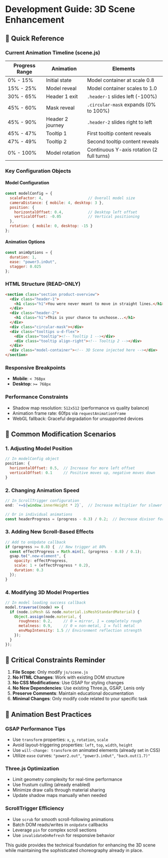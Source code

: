 # Development Guide: 3D Scene Enhancement

## 🎯 Quick Reference

### Current Animation Timeline (scene.js)

| Progress Range | Animation | Elements |
|----------------|-----------|----------|
| 0% - 15% | Initial state | Model container at scale 0.8 |
| 15% - 25% | Model reveal | Model container scales to 1.0 |
| 30% - 65% | Header 1 exit | `.header-1` slides left (-100%) |
| 45% - 60% | Mask reveal | `.circular-mask` expands (0% to 100%) |
| 45% - 90% | Header 2 journey | `.header-2` slides right to left |
| 45% - 47% | Tooltip 1 | First tooltip content reveals |
| 47% - 49% | Tooltip 2 | Second tooltip content reveals |
| 0% - 100% | Model rotation | Continuous Y-axis rotation (2 full turns) |

### Key Configuration Objects

#### Model Configuration
```javascript
const modelConfig = {
  scaleFactor: 4,                    // Overall model size
  cameraDistance: { mobile: 4, desktop: 3 },
  position: { 
    horizontalOffset: 0.4,           // Desktop left offset
    verticalOffset: -0.05            // Vertical positioning
  },
  rotation: { mobile: 0, desktop: -15 }
};
```

#### Animation Options
```javascript
const animOptions = {
  duration: 1,
  ease: "power3.inOut",
  stagger: 0.025
};
```

### HTML Structure (READ-ONLY)

```html
<section class="section product-overview">
  <div class="header-1">
    <h1 class="h1">You were never meant to move in straight lines.</h1>
  </div>
  <div class="header-2">
    <h1 class="h1">This is your chance to unchoose...</h1>
  </div>
  <div class="circular-mask"></div>
  <div class="tooltips u-d-flex">
    <div class="tooltip"><!-- Tooltip 1 --></div>
    <div class="tooltip align-right"><!-- Tooltip 2 --></div>
  </div>
  <div class="model-container"><!-- 3D Scene injected here --></div>
</section>
```

### Responsive Breakpoints

- **Mobile**: `< 768px`
- **Desktop**: `>= 768px`

### Performance Constraints

- Shadow map resolution: `512x512` (performance vs quality balance)
- Animation frame rate: 60fps via `requestAnimationFrame`
- WebGL fallback: Graceful degradation for unsupported devices

## 🔧 Common Modification Scenarios

### 1. Adjusting Model Position
```javascript
// In modelConfig object
position: {
  horizontalOffset: 0.5,  // Increase for more left offset
  verticalOffset: 0.1     // Positive moves up, negative moves down
}
```

### 2. Changing Animation Speed
```javascript
// In ScrollTrigger configuration
end: `+=${window.innerHeight * 2}`,  // Increase multiplier for slower scroll

// Or in individual animations
const headerProgress = (progress - 0.3) / 0.2;  // Decrease divisor for faster
```

### 3. Adding New Scroll-Based Effects
```javascript
// Add to onUpdate callback
if (progress >= 0.8) {  // New trigger at 80%
  const effectProgress = Math.min(1, (progress - 0.8) / 0.1);
  gsap.to(".new-element", {
    opacity: effectProgress,
    scale: 1 + (effectProgress * 0.2),
    duration: 0.3
  });
}
```

### 4. Modifying 3D Model Properties
```javascript
// In model loading success callback
model.traverse((node) => {
  if (node.isMesh && node.material.isMeshStandardMaterial) {
    Object.assign(node.material, {
      roughness: 0.2,     // 0 = mirror, 1 = completely rough
      metalness: 0.9,     // 0 = non-metal, 1 = full metal
      envMapIntensity: 1.5 // Environment reflection strength
    });
  }
});
```

## 🚨 Critical Constraints Reminder

1. **File Scope**: Only modify `js/scene.js`
2. **No HTML Changes**: Work with existing DOM structure
3. **No CSS Modifications**: Use GSAP for styling changes
4. **No New Dependencies**: Use existing Three.js, GSAP, Lenis only
5. **Preserve Comments**: Maintain educational documentation
6. **Minimal Changes**: Only modify code related to your specific task

## 🎨 Animation Best Practices

### GSAP Performance Tips
- Use `transform` properties: `x`, `y`, `rotation`, `scale`
- Avoid layout-triggering properties: `left`, `top`, `width`, `height`
- Use `will-change: transform` on animated elements (already set in CSS)
- Utilize `ease` curves: `"power2.out"`, `"power3.inOut"`, `"back.out(1.7)"`

### Three.js Optimization
- Limit geometry complexity for real-time performance
- Use frustum culling (already enabled)
- Minimize draw calls through material sharing
- Update shadow maps manually when needed

### ScrollTrigger Efficiency
- Use `scrub` for smooth scroll-following animations
- Batch DOM reads/writes in `onUpdate` callbacks
- Leverage `pin` for complex scroll sections
- Use `invalidateOnRefresh` for responsive behavior

This guide provides the technical foundation for enhancing the 3D scene while maintaining the sophisticated choreography already in place. 